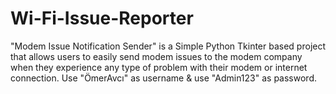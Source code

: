 # Wi-Fi-Issue-Reporter
"Modem Issue Notification Sender" is a Simple Python Tkinter based project that allows users to easily send modem issues to the modem company when they experience any type of problem with their modem or internet connection.
Use "ÖmerAvcı" as username & use "Admin123" as password.
